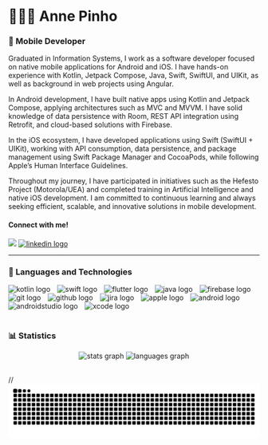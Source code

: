 # 👩🏻‍💻 Anne Pinho

<h3> 📲 Mobile Developer</h3>

Graduated in Information Systems, I work as a software developer focused on native mobile applications for Android and iOS. I have hands-on experience with Kotlin, Jetpack Compose, Java, Swift, SwiftUI, and UIKit, as well as background in web projects using Angular.

In Android development, I have built native apps using Kotlin and Jetpack Compose, applying architectures such as MVC and MVVM. I have solid knowledge of data persistence with Room, REST API integration using Retrofit, and cloud-based solutions with Firebase.

In the iOS ecosystem, I have developed applications using Swift (SwiftUI + UIKit), working with API consumption, data persistence, and package management using Swift Package Manager and CocoaPods, while following Apple’s Human Interface Guidelines.

Throughout my journey, I have participated in initiatives such as the Hefesto Project (Motorola/UEA) and completed training in Artificial Intelligence and native iOS development. I am committed to continuous learning and always seeking efficient, scalable, and innovative solutions in mobile development.

<h4 align="left">Connect with me!</h4>

<div align="left">
  <a href = "mailto:annep.valentim@gmail.com"><img src="https://img.shields.io/badge/Gmail-D14836?style=for-the-badge&logo=gmail&logoColor=white" height="35" target="_blank"></a>
  <a href="https://www.linkedin.com/in/annepinho/" target="_blank">
    <img src="https://img.shields.io/static/v1?message=LinkedIn&logo=linkedin&label=&color=0077B5&logoColor=white&labelColor=&style=for-the-badge" height="35" alt="linkedin logo"  />
  </a>
</div>

---

### 🤖 Languages and Technologies

<div align="left">
  <img src="https://cdn.jsdelivr.net/gh/devicons/devicon/icons/kotlin/kotlin-original.svg" alt="kotlin logo" style="height:40px; margin-right:10px;" />
  <img src="https://cdn.jsdelivr.net/gh/devicons/devicon/icons/swift/swift-original.svg" alt="swift logo" style="height:40px; margin-right:10px;" />
  <img src="https://cdn.jsdelivr.net/gh/devicons/devicon@latest/icons/flutter/flutter-original.svg" alt="flutter logo" style="height:40px; margin-right:10px;" />
  <img src="https://cdn.jsdelivr.net/gh/devicons/devicon/icons/java/java-original.svg" alt="java logo" style="height:40px; margin-right:10px;" />
  <img src="https://cdn.jsdelivr.net/gh/devicons/devicon@latest/icons/firebase/firebase-original.svg" alt="firebase logo" style="height:40px; margin-right:10px;" />
  <img src="https://cdn.jsdelivr.net/gh/devicons/devicon/icons/git/git-original.svg" alt="git logo" style="height:40px; margin-right:10px;" />
  <img src="https://cdn.jsdelivr.net/gh/devicons/devicon@latest/icons/github/github-original.svg" alt="github logo" style="height:40px; margin-right:10px;" />
  <img src="https://cdn.jsdelivr.net/gh/devicons/devicon@latest/icons/jira/jira-original.svg" alt="jira logo" style="height:40px; margin-right:10px;" />
  <img src="https://cdn.jsdelivr.net/gh/devicons/devicon@latest/icons/apple/apple-original.svg" alt="apple logo" style="height:40px; margin-right:10px;" />
  <img src="https://cdn.jsdelivr.net/gh/devicons/devicon/icons/android/android-original.svg" alt="android logo" style="height:40px; margin-right:10px;" />
  <img src="https://cdn.jsdelivr.net/gh/devicons/devicon/icons/androidstudio/androidstudio-original.svg" alt="androidstudio logo" style="height:40px; margin-right:10px;" />
  <img src="https://cdn.jsdelivr.net/gh/devicons/devicon/icons/xcode/xcode-original.svg" alt="xcode logo" style="height:40px; margin-right:10px;" />
</div>

<br/>

### 📊 Statistics

<div align="center">
  <img src="https://github-readme-stats.vercel.app/api?username=anne-pinho&hide_title=false&hide_rank=false&show_icons=true&include_all_commits=true&count_private=true&disable_animations=false&theme=dracula&locale=en&hide_border=false" height="150" alt="stats graph"  />
  <img src="https://github-readme-stats.vercel.app/api/top-langs?username=anne-pinho&locale=en&hide_title=false&layout=compact&card_width=320&langs_count=5&theme=dracula&hide_border=false" height="150" alt="languages graph"  />
</div>

<br clear="both">

//<img src="https://raw.githubusercontent.com/anne-pinho/anne-pinho/output/snake.svg" alt="Snake animation" />

###
